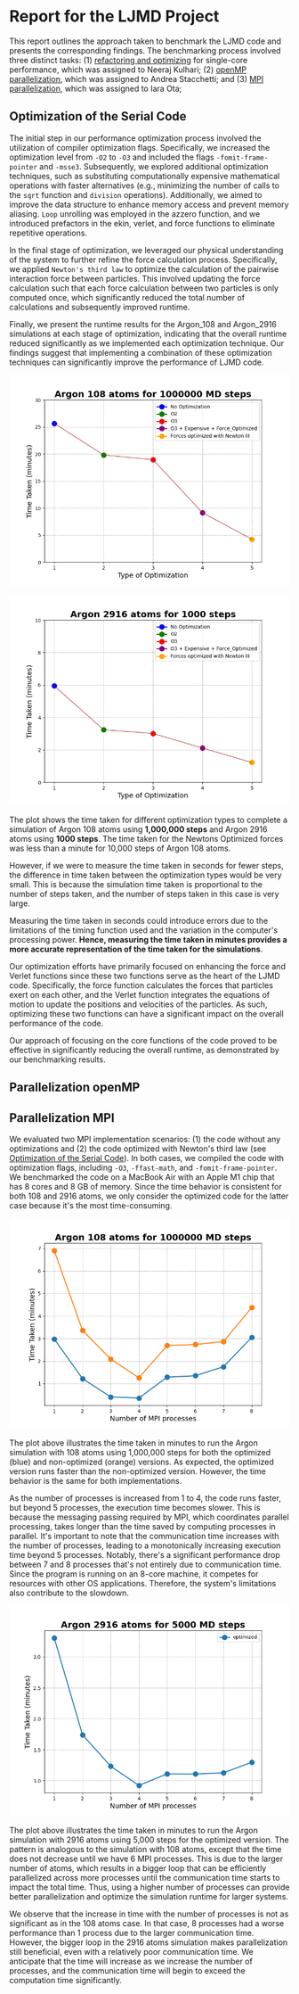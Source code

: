 # Report for the LJMD Project
This report outlines the approach taken to benchmark the LJMD code and presents the corresponding findings. The benchmarking process involved three distinct tasks: (1) [refactoring and optimizing](#optimization-of-the-serial-code) for single-core performance, which was assigned to Neeraj Kulhari; (2) [openMP parallelization](#parallelization-openmp), which was assigned to Andrea Stacchetti; and (3) [MPI parallelization](#parallelization-mpi), which was assigned to Iara Ota;

## Optimization of the Serial Code

The initial step in our performance optimization process involved the utilization of compiler optimization flags. 
Specifically, we increased the optimization level from `-O2` to `-O3` and included the flags `-fomit-frame-pointer` and `-msse3`.
Subsequently, we explored additional optimization techniques, such as substituting computationally expensive mathematical operations with faster alternatives (e.g., minimizing the number of calls to the `sqrt` function and `division` operations).
Additionally, we aimed to improve the data structure to enhance memory access and prevent memory aliasing. `Loop` unrolling was employed in the azzero function, and we introduced prefactors in the ekin, verlet, and force functions to eliminate repetitive operations. 

In the final stage of optimization, we leveraged our physical understanding of the system to further refine the force calculation process. Specifically, we applied `Newton's third law` to optimize the calculation of the pairwise interaction force between particles. This involved updating the force calculation such that each force calculation between two particles is only computed once, which significantly reduced the total number of calculations and subsequently improved runtime.

Finally, we present the runtime results for the Argon_108 and Argon_2916 simulations at each stage of optimization, indicating that the overall runtime reduced significantly as we implemented each optimization technique. Our findings suggest that implementing a combination of these optimization techniques can significantly improve the performance of LJMD code.

![OPT-108](figs/opt_108.png "OPT - Argon 108 atoms for 1000000 MD steps")

![OPT-2916](figs/opt_2916.png "OPT - Argon 2916 atoms for 1000 MD steps")

The plot shows the time taken for different optimization types to complete a simulation of Argon 108 atoms using **1,000,000 steps** and Argon 2916 atoms using **1000 steps**. The time taken for the Newtons Optimized forces was less than a minute for 10,000 steps of Argon 108 atoms.

However, if we were to measure the time taken in seconds for fewer steps, the difference in time taken between the optimization types would be very small. This is because the simulation time taken is proportional to the number of steps taken, and the number of steps taken in this case is very large.

Measuring the time taken in seconds could introduce errors due to the limitations of the timing function used and the variation in the computer's processing power. **Hence, measuring the time taken in minutes provides a more accurate representation of the time taken for the simulations**.

Our optimization efforts have primarily focused on enhancing the force and Verlet functions since these two functions serve as the heart of the LJMD code. Specifically, the force function calculates the forces that particles exert on each other, and the Verlet function integrates the equations of motion to update the positions and velocities of the particles. As such, optimizing these two functions can have a significant impact on the overall performance of the code.

Our approach of focusing on the core functions of the code proved to be effective in significantly reducing the overall runtime, as demonstrated by our benchmarking results.




## Parallelization openMP

## Parallelization MPI
We evaluated two MPI implementation scenarios: (1) the code without any optimizations and (2) the code optimized with Newton's third law (see [Optimization of the Serial Code](#optimization-of-the-serial-code)). In both cases, we compiled the code with optimization flags, including `-O3`, `-ffast-math`, and `-fomit-frame-pointer`. We benchmarked the code on a MacBook Air with an Apple M1 chip that has 8 cores and 8 GB of memory. Since the time behavior is consistent for both 108 and 2916 atoms, we only consider the optimized code for the latter case because it's the most time-consuming.

![MPI-108](figs/mpi_argon_108.png "MPI - Argon 108 atoms for 1000000 MD steps")


The plot above illustrates the time taken in minutes to run the Argon simulation with 108 atoms using 1,000,000 steps for both the optimized (blue) and non-optimized (orange) versions. As expected, the optimized version runs faster than the non-optimized version. However, the time behavior is the same for both implementations.

As the number of processes is increased from 1 to 4, the code runs faster, but beyond 5 processes, the execution time becomes slower. This is because the messaging passing required by MPI, which coordinates parallel processing, takes longer than the time saved by computing processes in parallel. It's important to note that the communication time increases with the number of processes, leading to a monotonically increasing execution time beyond 5 processes. Notably, there's a significant performance drop between 7 and 8 processes that's not entirely due to communication time. Since the program is running on an 8-core machine, it competes for resources with other OS applications. Therefore, the system's limitations also contribute to the slowdown.

![MPI-2916](figs/mpi_argon_2916.png "MPI - Argon 2916 atoms for 5000 MD steps")

The plot above illustrates the time taken in minutes to run the Argon simulation with 2916 atoms using 5,000 steps for the optimized version. The pattern is analogous to the simulation with 108 atoms, except that the time does not decrease until we have 6 MPI processes. This is due to the larger number of atoms, which results in a bigger loop that can be efficiently parallelized across more processes until the communication time starts to impact the total time. Thus, using a higher number of processes can provide better parallelization and optimize the simulation runtime for larger systems. 

We observe that the increase in time with the number of processes is not as significant as in the 108 atoms case. In that case, 8 processes had a worse performance than 1 process due to the larger communication time. However, the bigger loop in the 2916 atoms simulation makes parallelization still beneficial, even with a relatively poor communication time. We anticipate that the time will increase as we increase the number of processes, and the communication time will begin to exceed the computation time significantly.
